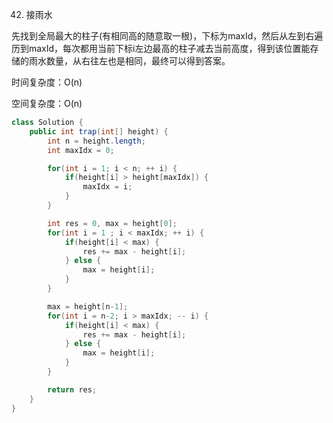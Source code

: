 42. 接雨水

先找到全局最大的柱子(有相同高的随意取一根)，下标为maxId，然后从左到右遍历到maxId，每次都用当前下标i左边最高的柱子减去当前高度，得到该位置能存储的雨水数量，从右往左也是相同，最终可以得到答案。

时间复杂度：O(n)

空间复杂度：O(n)

```java
class Solution {
    public int trap(int[] height) {
        int n = height.length;
        int maxIdx = 0;

        for(int i = 1; i < n; ++ i) {
            if(height[i] > height[maxIdx]) {
                maxIdx = i;
            }
        }

        int res = 0, max = height[0];
        for(int i = 1 ; i < maxIdx; ++ i) {
            if(height[i] < max) {
                res += max - height[i];
            } else {
                max = height[i];
            }
        }

        max = height[n-1];
        for(int i = n-2; i > maxIdx; -- i) {
            if(height[i] < max) {
                res += max - height[i];
            } else {
                max = height[i];
            }
        }

        return res;
    }
}
```